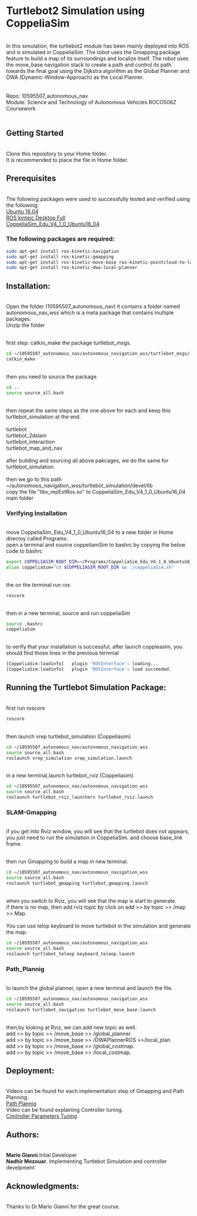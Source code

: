 # Turtlebot2 Simulation using CoppeliaSim 
<br>In this simulation, the turtlebot2 module has been mainly deployed into ROS and is simulated in CoppeliaSim. The robot uses the Gmapping package feature to build a map of its surroundings and localize itself. The robot uses the move_base navigation stack to create a path and control its path towards the final goal using the Dijkstra algorithm as the Global Planner and DWA (Dynamic-Window-Approach) as the Local Planner.
<br>
<br>
<br>Repo: 10595507_autonomous_nav
<br>Module: Science and Technology of Autonomous Vehicles ROCO506Z Coursework
<br>
<br>
## Getting Started 
<br> Clone this repository to your Home folder.
<br> It is recommended to place the file in Home folder.
<br>
## Prerequisites
<br>The following packages were used to successfully tested and verified using the following:
<br>[Ubuntu 16.04](https://releases.ubuntu.com/16.04/)
<br>[ROS kinteic Desktop Full](http://wiki.ros.org/kinetic/Installation/Ubuntu)
<br>[CoppeliaSim_Edu_V4_1_0_Ubuntu16_04](https://www.coppeliarobotics.com/previousVersions)
<br>
### The following packages are required:
```bash
sudo apt-get install ros-kinetic-navigation
sudo apt-get install ros-kinetic-gmapping
sudo apt-get install ros-kinetic-move-base ros-kinetic-pointcloud-to-laserscan
sudo apt-get install ros-kinetic-dwa-local-planner

```

## Installation:
<br>Open the folder (10595507_autonomous_nav) it contains a folder named autonomous_nav_wss which is a meta package that contains multiple packages. 
<br>Unzip the folder

<br>first step: catkin_make the package turtlebot_msgs.
```bash
cd ~/10595507_autonomous_nav/autonomous_navigation_wss/turtlebot_msgs/
catkin_make
```
<br>then you need to source the package.
```bash
cd ..
source source_all.bash
```
<br>then repeat the same steps as the one above for each and keep this turtlebot_simulation at the end.
<br>
<br>turtlebot
<br>turtlebot_2dslam
<br>turtlebot_interaction
<br>turtlebot_map_and_nav
<br>
<br>after building and sourcing all above pakcages, we do the same for turtlebot_simulation.
<br> 
<br> then we go to this path ~/autonomous_navigation_wss/turtlebot_simulation/devel/lib
<br> copy the file "libv_repExtRos.so" to CoppeliaSim_Edu_V4_1_0_Ubuntu16_04 main folder

### Verifying Installation
<br> move CoppeliaSim_Edu_V4_1_0_Ubuntu16_04 to a new folder in Home directoy called Programs.
<br> open a terminal and source coppeliamSim to bashrc by copying the below code to bashrc
<br> 
```bash
export COPPELIASIM_ROOT_DIR=~/Programs/CoppeliaSim_Edu_V4_1_0_Ubuntu16_04 
alias coppeliaSim="cd $COPPELIASIM_ROOT_DIR && ./coppeliaSim.sh"
```
<br> the on the terminal run ros
```bash
roscore
```
<br> then in a new terminal, source and run coppeliaSim
```bash
source .bashrc
coppeliaSim
```
<br> to verify that your installation is successful, after launch coppleasim, you should find those lines in the previous termnial
```bash
[CoppeliaSim:loadinfo]   plugin 'ROSInterface': loading...
[CoppeliaSim:loadinfo]   plugin 'ROSInterface': load succeeded.
```
## Running the Turtlebot Simulation Package:
<br>first run roscore
```bash
roscore
```
<br>then launch vrep turtlebot_simulation (Coppeliasim)
```bash
cd ~/10595507_autonomous_nav/autonomous_navigation_wss
source source_all.bash
roslaunch vrep_simulation vrep_simulation.launch
```
<br>in a new terminal,launch turtlebot_rviz (Coppeliasim)
```bash
cd ~/10595507_autonomous_nav/autonomous_navigation_wss
source source_all.bash
roslaunch turtlebot_rviz_launchers turtlebot_rviz.launch
```
### SLAM-Gmapping
<br>if you get into Rviz window, you will see that the turtlebot does not appears, you just need to run the simulation in CoppeliaSim. and choose base_link frame.

<br>then run Gmapping to build a map in new terminal. 
```bash
cd ~/10595507_autonomous_nav/autonomous_navigation_wss
source source_all.bash
roslaunch turtlebot_gmapping turtlebot_gmapping.launch
```
<br>when you switch to Rviz, you will see that the map is start to generate.
<br>if there is no map, then add rviz topic by click on add >> by topic >> /map >> Map.
<br>
<br>You can use telop keyboard to move turtlebot in the simulation and generate the map. 
```bash
cd ~/10595507_autonomous_nav/autonomous_navigation_wss
source source_all.bash
roslaunch turtlebot_teleop keyboard_teleop.launch
```
### Path_Plannig
<br>to launch the global planner, open a new terminal and launch the file. 
```bash
cd ~/10595507_autonomous_nav/autonomous_navigation_wss
source source_all.bash
roslaunch turtlebot_navigation turtlebot_move_base.launch
```
<br>then,by looking at Rviz, we can add new topic as well. 
<br>add >> by topic >> /move_base >> /global_planner.
<br>add >> by topic >> /move_base >> /DWAPlannerROS >>/local_plan.
<br>add >> by topic >> /move_base >> /global_costmap.
<br>add >> by topic >> /move_base >> /local_costmap.

## Deployment:
<br> Videos can be found for each implementation step of Gmapping and Path Planning.
<br>[Path Plannig](Path_planning.mp4)
<br> Video can be found explaining Controller tuning.
<br>[Controller Parameters Tuning](Controller-tuning.mp4)
## Authors:
<br> **Mario Gianni**.Intial Developer
<br> **Nadhir Mezouar**. Implementing Turtlebot Simulation and controller develpment
## Acknowledgments:
<br> Thanks to Dr.Mario Gianni for the great course.
